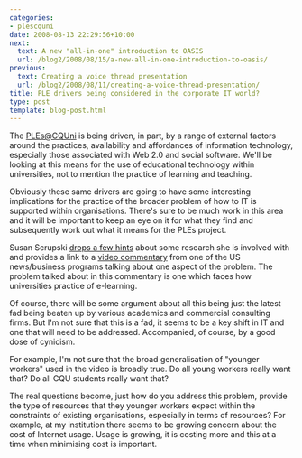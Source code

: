 ```yaml
---
categories:
- plescquni
date: 2008-08-13 22:29:56+10:00
next:
  text: A new "all-in-one" introduction to OASIS
  url: /blog2/2008/08/15/a-new-all-in-one-introduction-to-oasis/
previous:
  text: Creating a voice thread presentation
  url: /blog2/2008/08/11/creating-a-voice-thread-presentation/
title: PLE drivers being considered in the corporate IT world?
type: post
template: blog-post.html
---
```

The [PLEs@CQUni](http://cddu.cqu.edu.au/index.php/PLEs%40CQUni) is being driven, in part, by a range of external factors around the practices, availability and affordances of information technology, especially those associated with Web 2.0 and social software. We'll be looking at this means for the use of educational technology within universities, not to mention the practice of learning and teaching.

Obviously these same drivers are going to have some interesting implications for the practice of the broader problem of how to IT is supported within organisations. There's sure to be much work in this area and it will be important to keep an eye on it for what they find and subsequently work out what it means for the PLEs project.

Susan Scrupski [drops a few hints](http://itsinsider.com/2008/08/12/how-will-we-work-20-for-the-man/) about some research she is involved with and provides a link to a [video commentary](http://media1.ngenera.com/bmorison.html) from one of the US news/business programs talking about one aspect of the problem. The problem talked about in this commentary is one which faces how universities practice of e-learning.

Of course, there will be some argument about all this being just the latest fad being beaten up by various academics and commercial consulting firms. But I'm not sure that this is a fad, it seems to be a key shift in IT and one that will need to be addressed. Accompanied, of course, by a good dose of cynicism.

For example, I'm not sure that the broad generalisation of "younger workers" used in the video is broadly true. Do all young workers really want that? Do all CQU students really want that?

The real questions become, just how do you address this problem, provide the type of resources that they younger workers expect within the constraints of existing organisations, especially in terms of resources? For example, at my institution there seems to be growing concern about the cost of Internet usage. Usage is growing, it is costing more and this at a time when minimising cost is important.